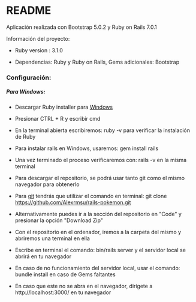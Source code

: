 # README

Aplicación realizada con Bootstrap 5.0.2 y Ruby on Rails 7.0.1

Información del proyecto:

* Ruby version : 3.1.0

* Dependencias: Ruby y Ruby on Rails, Gems adicionales: Bootstrap

<h3>Configuración:</h3>

<h5>Para Windows: </h5>


* Descargar Ruby installer para <a href="https://rubyinstaller.org/" target=_blank>Windows</a>

* Presionar CTRL + R y escribir cmd

* En la terminal abierta escribiremos: ruby -v para verificar la instalación de Ruby

* Para instalar rails en Windows, usaremos: gem install rails

* Una vez terminado el proceso verificaremos con: rails -v en la misma terminal

* Para descargar el repositorio, se podrá usar tanto git como el mismo navegador para obtenerlo

* Para <a href="https://git-scm.com/downloads" target=_blank>git</a> tendrás que utilizar el comando en terminal: git clone https://github.com/Alexrmsu/rails-pokemon.git

* Alternativamente puedes ir a la sección del repositorio en "Code" y presionar la opción "Download Zip"

* Con el repositorio en el ordenador, iremos a la carpeta del mismo y abriremos una terminal en ella

* Escribe en terminal el comando: bin/rails server y el servidor local se abrirá en tu navegador

* En caso de no funcionamiento del servidor local, usar el comando: bundle install en caso de Gems faltantes

* En caso que este no se abra en el navegador, dirígete a http://localhost:3000/ en tu navegador